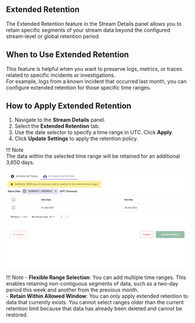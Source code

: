 ## Extended Retention

The Extended Retention feature in the Stream Details panel allows you to retain specific segments of your stream data beyond the configured stream-level or global retention period. 

## When to Use Extended Retention

This feature is helpful when you want to preserve logs, metrics, or traces related to specific incidents or investigations.  
For example, logs from a known incident that occurred last month, you can configure extended retention for those specific time ranges.

## How to Apply Extended Retention

1. Navigate to the **Stream Details** panel.  
2. Select the **Extended Retention** tab.  
3. Use the date selector to specify a time range in UTC. Click **Apply**.  
4. Click **Update Settings** to apply the retention policy.

!!! Note  
    The data within the selected time range will be retained for an additional 3,650 days.

![Streams Extended Retention](../../images/extended-retention.png)

!!! Note
    - **Flexible Range Selection**: You can add multiple time ranges. This enables retaining non-contiguous segments of data, such as a two-day period this week and another from the previous month.  
    - **Retain Within Allowed Window**: You can only apply extended retention to data that currently exists. You cannot select ranges older than the current retention limit because that data has already been deleted and cannot be restored.
